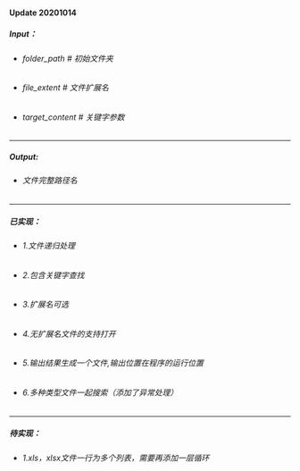 #### Update 20201014
##### Input：
* ###### folder_path # 初始文件夹
* ###### file_extent # 文件扩展名
* ###### target_content # 关键字参数
---
##### Output:
*  ###### 文件完整路径名
---
##### 已实现：
* ###### 1.文件递归处理
* ###### 2.包含关键字查找
* ###### 3.扩展名可选
* ###### 4.无扩展名文件的支持打开
* ###### 5.输出结果生成一个文件,输出位置在程序的运行位置
* ###### 6.多种类型文件一起搜索（添加了异常处理）

---
##### 待实现：
* ###### 1.xls，xlsx文件一行为多个列表，需要再添加一层循环

